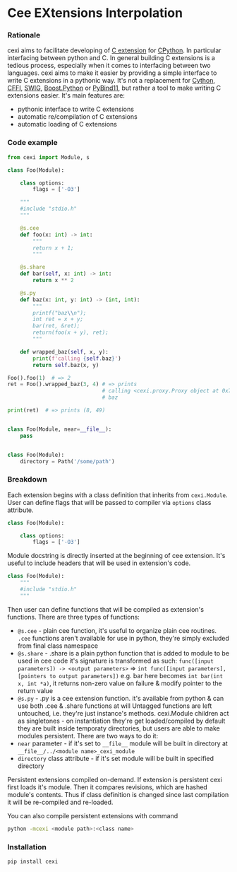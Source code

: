 # Cee EXtensions Interpolation


### Rationale
cexi aims to facilitate developing of [C extension](https://docs.python.org/3/extending/extending.html) for [CPython](https://github.com/python/cpython). In particular interfacing between python and C. In general building C extensions is a tedious process, especially when it comes to interfacing between two languages. cexi aims to make it easier by providing a simple interface to write C extensions in a pythonic way. It's not a replacement for [Cython](https://cython.org/), [CFFI](https://cffi.readthedocs.io/en/latest/), [SWIG](http://www.swig.org/), [Boost.Python](https://www.boost.org/doc/libs/1_75_0/libs/python/doc/html/index.html) or [PyBind11](https://pybind11.readthedocs.io/en/stable/), but rather a tool to make writing C extensions easier. It's main features are:
- pythonic interface to write C extensions
- automatic re/compilation of C extensions
- automatic loading of C extensions


### Code example
```python
from cexi import Module, s

class Foo(Module):

    class options:
        flags = ['-O3']

    """
    #include "stdio.h"
    """

    @s.cee
    def foo(x: int) -> int:
        """
        return x + 1;
        """

    @s.share
    def bar(self, x: int) -> int:
        return x ** 2

    @s.py
    def baz(x: int, y: int) -> (int, int):
        """
        printf("baz\\n");
        int ret = x + y;
        bar(ret, &ret);
        return(foo(x + y), ret);
        """

    def wrapped_baz(self, x, y):
        print(f'calling {self.baz}')
        return self.baz(x, y)

Foo().foo(1)  # => 2
ret = Foo().wrapped_baz(3, 4) # => prints
                              # calling <cexi.proxy.Proxy object at 0x7f4bae56cf10>
                              # baz

print(ret)  # => prints (8, 49)


class Foo(Module, near=__file__):
    pass


class Foo(Module):
    directory = Path('/some/path')
```

### Breakdown

Each extension begins with a class definition that inherits from `cexi.Module`. User can define flags
that will be passed to compiler via `options` class attribute.
```python
class Foo(Module):

    class options:
        flags = ['-O3']
```

Module docstring is directly inserted at the beginning of cee extension. It's useful to include headers
that will be used in extension's code.
```python
class Foo(Module):
    """
    #include "stdio.h"
    """
```

Then user can define functions that will be compiled as extension's functions. There are three types of functions:
- `@s.cee` - plain cee function, it's useful to organize plain cee routines. `.cee` functions aren't available for use in python, they're simply excluded from final class namespace
- `@s.share` -  .share is a plain python function that is added to module to be used in cee code it's signature is transformed as such:
    `func([input parameters]) -> <output parameters>`
    =>
    `int func([input parameters], [pointers to output parameters])`
e.g. bar here becomes `int bar(int x, int *a)`, it returns non-zero value on failure & modify pointer to the return value
- `@s.py` - .py is a cee extension function. it's available from python & can use both .cee & .share functions at will
Untagged functions are left untouched, i.e. they're just instance's methods.
cexi.Module children act as singletones - on instantiation they're get loaded/compiled by default they are built inside temporaty directories, but users are able to make modules persistent. There are two ways to do it:
- `near` parameter - if it's set to `__file__` module will be built in directory at `__file__/../<module name>_cexi_module`
- `directory` class attribute - if it's set module will be built in specified directory

Persistent extensions compiled on-demand. If extension is persistent cexi first loads it's module.
Then it compares revisions, which are hashed module's contents. Thus if class definition is changed
since last compilation it will be re-compiled and re-loaded.

You can also compile persistent extensions with command
```bash
python -mcexi <module path>:<class name>
```

### Installation
```bash
pip install cexi
```
